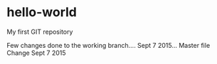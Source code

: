 # hello-world
My first GIT repository

Few changes done to the working branch.... Sept 7 2015...
 Master file Change Sept  7 2015
